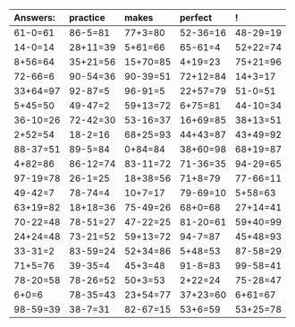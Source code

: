 | Answers: | practice | makes | perfect | ! |
| :--- | :--- | :--- | :--- | :--- |
| 61-0=61 | 86-5=81 | 77+3=80 | 52-36=16 | 48-29=19 | 
| 14-0=14 | 28+11=39 | 5+61=66 | 65-61=4 | 52+22=74 | 
| 8+56=64 | 35+21=56 | 15+70=85 | 4+19=23 | 75+21=96 | 
| 72-66=6 | 90-54=36 | 90-39=51 | 72+12=84 | 14+3=17 | 
| 33+64=97 | 92-87=5 | 96-91=5 | 22+57=79 | 51-0=51 | 
| 5+45=50 | 49-47=2 | 59+13=72 | 6+75=81 | 44-10=34 | 
| 36-10=26 | 72-42=30 | 53-16=37 | 16+69=85 | 38+13=51 | 
| 2+52=54 | 18-2=16 | 68+25=93 | 44+43=87 | 43+49=92 | 
| 88-37=51 | 89-5=84 | 0+84=84 | 38+60=98 | 68+19=87 | 
| 4+82=86 | 86-12=74 | 83-11=72 | 71-36=35 | 94-29=65 | 
| 97-19=78 | 26-1=25 | 18+38=56 | 71+8=79 | 77-66=11 | 
| 49-42=7 | 78-74=4 | 10+7=17 | 79-69=10 | 5+58=63 | 
| 63+19=82 | 18+18=36 | 75-49=26 | 68+0=68 | 27+14=41 | 
| 70-22=48 | 78-51=27 | 47-22=25 | 81-20=61 | 59+40=99 | 
| 24+24=48 | 73-21=52 | 59+13=72 | 94-7=87 | 45+48=93 | 
| 33-31=2 | 83-59=24 | 52+34=86 | 5+48=53 | 87-58=29 | 
| 71+5=76 | 39-35=4 | 45+3=48 | 91-8=83 | 99-58=41 | 
| 78-20=58 | 78-26=52 | 50+3=53 | 2+22=24 | 75-28=47 | 
| 6+0=6 | 78-35=43 | 23+54=77 | 37+23=60 | 6+61=67 | 
| 98-59=39 | 38-7=31 | 82-67=15 | 53+6=59 | 53+25=78 | 
